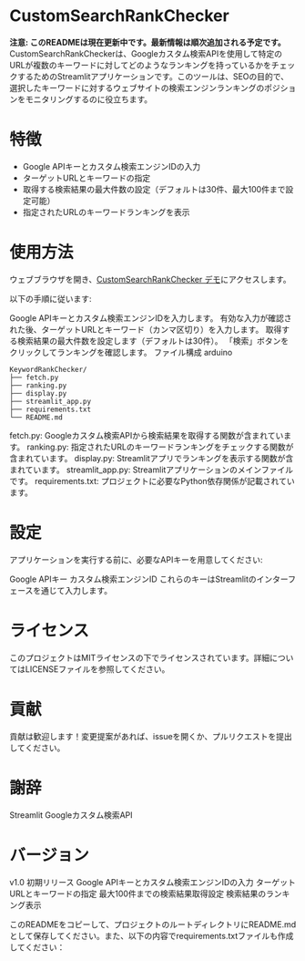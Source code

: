 # CustomSearchRankChecker
**注意: このREADMEは現在更新中です。最新情報は順次追加される予定です。**  
CustomSearchRankCheckerは、Googleカスタム検索APIを使用して特定のURLが複数のキーワードに対してどのようなランキングを持っているかをチェックするためのStreamlitアプリケーションです。このツールは、SEOの目的で、選択したキーワードに対するウェブサイトの検索エンジンランキングのポジションをモニタリングするのに役立ちます。

# 特徴
* Google APIキーとカスタム検索エンジンIDの入力
* ターゲットURLとキーワードの指定
* 取得する検索結果の最大件数の設定（デフォルトは30件、最大100件まで設定可能）
* 指定されたURLのキーワードランキングを表示
# 使用方法
ウェブブラウザを開き、[CustomSearchRankChecker デモ](https://customsearchrankchecker-kfdbfycgxlkzv9csmoab4v.streamlit.app/)にアクセスします。

以下の手順に従います:

Google APIキーとカスタム検索エンジンIDを入力します。
有効な入力が確認された後、ターゲットURLとキーワード（カンマ区切り）を入力します。
取得する検索結果の最大件数を設定します（デフォルトは30件）。
「検索」ボタンをクリックしてランキングを確認します。
ファイル構成
arduino
```コードをコピーする
KeywordRankChecker/
├── fetch.py
├── ranking.py
├── display.py
├── streamlit_app.py
├── requirements.txt
└── README.md
```
fetch.py: Googleカスタム検索APIから検索結果を取得する関数が含まれています。
ranking.py: 指定されたURLのキーワードランキングをチェックする関数が含まれています。
display.py: Streamlitアプリでランキングを表示する関数が含まれています。
streamlit_app.py: Streamlitアプリケーションのメインファイルです。
requirements.txt: プロジェクトに必要なPython依存関係が記載されています。
# 設定
アプリケーションを実行する前に、必要なAPIキーを用意してください:

Google APIキー
カスタム検索エンジンID
これらのキーはStreamlitのインターフェースを通じて入力します。

# ライセンス
このプロジェクトはMITライセンスの下でライセンスされています。詳細についてはLICENSEファイルを参照してください。

# 貢献
貢献は歓迎します！変更提案があれば、issueを開くか、プルリクエストを提出してください。

# 謝辞
Streamlit
Googleカスタム検索API
# バージョン
v1.0
初期リリース
Google APIキーとカスタム検索エンジンIDの入力
ターゲットURLとキーワードの指定
最大100件までの検索結果取得設定
検索結果のランキング表示

このREADMEをコピーして、プロジェクトのルートディレクトリにREADME.mdとして保存してください。また、以下の内容でrequirements.txtファイルも作成してください：

